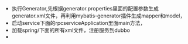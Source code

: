 + 执行Generator,先根据generator.properties里面的配置参数生成generator.xml文件，再利用mybatis-generator插件生成mapper和model，
+ 启动service下面的rpcserviceApplication里面main方法，
+ 加载spring/下面的所有xml文件，注册服务到dubbo
+ 